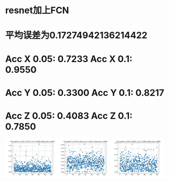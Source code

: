 # resnet加上FCN
# 平均误差为0.17274942136214422
# Acc X 0.05: 0.7233 Acc X 0.1: 0.9550
# Acc Y 0.05: 0.3300 Acc Y 0.1: 0.8217
# Acc Z 0.05: 0.4083 Acc Z 0.1: 0.7850
![avatar](epoch_14.png)